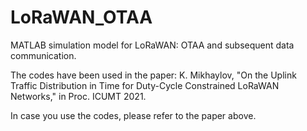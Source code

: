 # LoRaWAN_OTAA
MATLAB simulation model for LoRaWAN: OTAA and subsequent data communication.

The codes have been used in the paper:
K. Mikhaylov, "On the Uplink Traffic Distribution in Time for Duty-Cycle Constrained LoRaWAN Networks," in Proc. ICUMT 2021.

In case you use the codes, please refer to the paper above.
